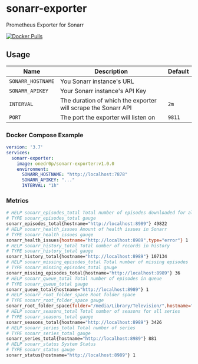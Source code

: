 # sonarr-exporter

Prometheus Exporter for Sonarr

[![Docker Pulls](https://img.shields.io/docker/pulls/onedr0p/sonarr-exporter)](https://hub.docker.com/r/onedr0p/sonarr-exporter)

## Usage

|Name             |Description                                                  |Default|
|-----------------|-------------------------------------------------------------|-------|
|`SONARR_HOSTNAME`|You Sonarr instance's URL                                    |       |
|`SONARR_APIKEY`  |Your Sonarr instance's API Key                               |       |
|`INTERVAL`       |The duration of which the exporter will scrape the Sonarr API|`2m`   |
|`PORT`           |The port the exporter will listen on                         |`9811` |

### Docker Compose Example

```yaml
version: '3.7'
services:
  sonarr-exporter:
    image: onedr0p/sonarr-exporter:v1.0.0
    environment:
      SONARR_HOSTNAME: "http://localhost:7878"
      SONARR_APIKEY: "..."
      INTERVAL: "1h"
```

### Metrics

```bash
# HELP sonarr_episodes_total Total number of episodes downloaded for all series
# TYPE sonarr_episodes_total gauge
sonarr_episodes_total{hostname="http://localhost:8989"} 49822
# HELP sonarr_health_issues Amount of health issues in Sonarr
# TYPE sonarr_health_issues gauge
sonarr_health_issues{hostname="http://localhost:8989",type="error"} 1
# HELP sonarr_history_total Total number of records in history
# TYPE sonarr_history_total gauge
sonarr_history_total{hostname="http://localhost:8989"} 107134
# HELP sonarr_missing_episodes_total Total number of missing episodes
# TYPE sonarr_missing_episodes_total gauge
sonarr_missing_episodes_total{hostname="http://localhost:8989"} 36
# HELP sonarr_queue_total Total number of episodes in queue
# TYPE sonarr_queue_total gauge
sonarr_queue_total{hostname="http://localhost:8989"} 1
# HELP sonarr_root_folder_space Root folder space
# TYPE sonarr_root_folder_space gauge
sonarr_root_folder_space{folder="/media/Library/Television/",hostname="http://localhost:8989"} 2.5840012099584e+13
# HELP sonarr_seasons_total Total number of seasons for all series
# TYPE sonarr_seasons_total gauge
sonarr_seasons_total{hostname="http://localhost:8989"} 3426
# HELP sonarr_series_total Total number of series
# TYPE sonarr_series_total gauge
sonarr_series_total{hostname="http://localhost:8989"} 881
# HELP sonarr_status System Status
# TYPE sonarr_status gauge
sonarr_status{hostname="http://localhost:8989"} 1
```

